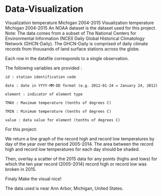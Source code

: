 # Data-Visualization
Visualization temperature Michigan 2004-2015
Visualization temperature Michigan 2004-2015
An NOAA dataset is the dataset used for this project. Note: The data comes from a subset of The National Centers for Environmental Information (NCEI) Daily Global Historical Climatology Network (GHCN-Daily). The GHCN-Daily is comprised of daily climate records from thousands of land surface stations across the globe.

Each row in the datafile corresponds to a single observation.

The following variables are provided :

    id : station identification code

    date : date in YYYY-MM-DD format (e.g. 2012-01-24 = January 24, 2012)

    element : indicator of element type

    TMAX : Maximum temperature (tenths of degrees C)

    TMIN : Minimum temperature (tenths of degrees C)

    value : data value for element (tenths of degrees C)

For this project:

We return a line graph of the record high and record low temperatures by day of the year over the period 2005-2014. The area between the record high and record low temperatures for each day should be shaded.

Then, overlay a scatter of the 2015 data for any points (highs and lows) for which the ten year record (2005-2014) record high or record low was broken in 2015.

Finaly Make the visual nice!

The data used is near Ann Arbor, Michigan, United States.

